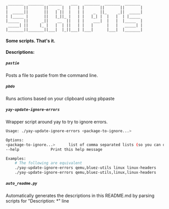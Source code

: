 ```
 _______  _______  ______    ___   _______  _______  _______
|       ||       ||    _ |  |   | |       ||       ||       |
|  _____||       ||   | ||  |   | |    _  ||_     _||  _____|
| |_____ |       ||   |_||_ |   | |   |_| |  |   |  | |_____
|_____  ||      _||    __  ||   | |    ___|  |   |  |_____  |
 _____| ||     |_ |   |  | ||   | |   |      |   |   _____| |
|_______||_______||___|  |_||___| |___|      |___|  |_______|
```
#### Some scripts. That's it.

#### Descriptions:
##### `pastie`
Posts a file to pastie from the command line.

##### `pbdo`
Runs actions based on your clipboard using pbpaste

##### `yay-update-ignore-errors`
Wrapper script around yay to try to ignore errors.
```sh
Usage: ./yay-update-ignore-errors <package-to-ignore...>

Options:
<package-to-ignore...> 		list of comma separated lists (so you can do either)
--help 				Print this help message

Examples:
	# The following are equivalent
	./yay-update-ignore-errors qemu,bluez-utils linux linux-headers
	./yay-update-ignore-errors qemu,bluez-utils,linux,linux-headers

```

##### `auto_readme.py`
Automatically generates the descriptions in this README.md by parsing scripts for "Description: *" line

